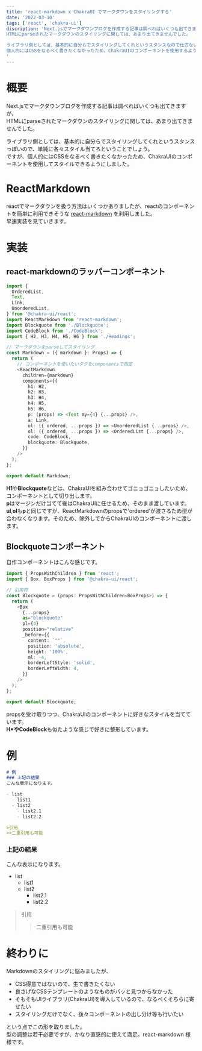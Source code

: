 ```yaml
---
title: 'react-markdown x ChakraUI でマークダウンをスタイリングする'
date: '2022-03-10'
tags: ['react', 'chakra-ui']
discription: 'Next.jsでマークダウンブログを作成する記事は調べればいくつも出てきますが、  
HTMLにparseされたマークダウンのスタイリングに関しては、あまり出てきませんでした。

ライブラリ側としては、基本的に自分らでスタイリングしてくれというスタンスなので仕方ないですが、
個人的にはCSSをなるべく書きたくなかったため、ChakraUIのコンポーネントを使用するようにしました。
'
---
```


# 概要
Next.jsでマークダウンブログを作成する記事は調べればいくつも出てきますが、  
HTMLにparseされたマークダウンのスタイリングに関しては、あまり出てきませんでした。  

ライブラリ側としては、基本的に自分らでスタイリングしてくれというスタンスっぽいので、単純に各々スタイル当てろということでしょう。  
ですが、個人的にはCSSをなるべく書きたくなかったため、ChakraUIのコンポーネントを使用してスタイルできるようにしました。

# ReactMarkdown
reactでマークダウンを扱う方法はいくつかありましたが、reactのコンポーネントを簡単に利用できそうな [react-markdown](https://github.com/remarkjs/react-markdown) を利用しました。  
早速実装を見ていきます。

# 実装
## react-markdownのラッパーコンポーネント

```ts
import {
  OrderedList,
  Text,
  Link,
  UnorderedList,
} from '@chakra-ui/react';
import ReactMarkdown from 'react-markdown';
import Blockquote from './Blockquote';
import CodeBlock from './CodeBlock';
import { H2, H3, H4, H5, H6 } from './Headings';

// マークダウンをparseしてスタイリング
const Markdown = ({ markdown }: Props) => {
  return (
    // コンポーネントを使いたいタグをcomponentsで指定
    <ReactMarkdown
      children={markdown}
      components={{
        h1: H2,
        h2: H3,
        h3: H4,
        h4: H5,
        h5: H6,
        p: (props) => <Text my={4} {...props} />,
        a: Link,
        ul: ({ ordered, ...props }) => <UnorderedList {...props} />,
        ol: ({ ordered, ...props }) => <OrderedList {...props} />,
        code: CodeBlock,
        blockquote: Blockquote,
      }}
    />
  );
};

export default Markdown;

```  
**H1**や**Blockquote**などは、ChakraUIを組み合わせてゴニョゴニョしたいため、コンポーネントとして切り出します。  
**p**はマージンだけ当てて後はChakraUIに任せるため、そのまま渡しています。  
**ul**,**ol**も**p**と同じですが、ReactMarkdownのpropsで'ordered'が渡さるため型が合わなくなります。そのため、除外してからChakraUIのコンポーネントに渡します。


## Blockquoteコンポーネント
自作コンポーネントはこんな感じです。

```ts
import { PropsWithChildren } from 'react';
import { Box, BoxProps } from '@chakra-ui/react';

// 引用符
const Blockquote = (props: PropsWithChildren<BoxProps>) => {
  return (
    <Box
      {...props}
      as="blockquote"
      pl={4}
      position="relative"
      _before={{
        content: `""`,
        position: 'absolute',
        height: '100%',
        ml: -4,
        borderLeftStyle: 'solid',
        borderLeftWidth: 4,
      }}
    />
  );
};

export default Blockquote;
```  
propsを受け取りつつ、ChakraUIのコンポーネントに好きなスタイルを当てています。  
**H\***や**CodeBlock**も似たような感じで好きに整形しています。

# 例

```md
# 例
### 上記の結果
こんな表示になります。

- list
  - list1
  - list2
    - list2.1
    - list2.2

>引用
>>二重引用も可能
```  

### 上記の結果
こんな表示になります。

- list
  - list1
  - list2
    - list2.1
    - list2.2

>引用
>>二重引用も可能


# 終わりに
Markdownのスタイリングに悩みましたが、  
- CSS得意ではないので、生で書きたくない
- 良さげなCSSテンプレートのようなものがパッと見つからなかった
- そもそもUIライブラリ(ChakraUI)を導入しているので、なるべくそちらに寄せたい
- スタイリングだけでなく、後々コンポーネントの出し分け等も行いたい  

という点でこの形を取りました。  
型の調整は若干必要ですが、かなり直感的に使えて満足。react-markdown 様様です。  